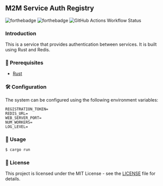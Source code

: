 ## M2M Service Auth Registry

![forthebadge](https://forthebadge.com/images/badges/open-source.svg)
![forthebadge](https://img.shields.io/github/languages/top/Engineers-Cradle/m2m-auth-registry?logo=rust&style=for-the-badge)
![GitHub Actions Workflow Status](https://img.shields.io/github/actions/workflow/status/Engineers-Cradle/m2m-auth-registry/build-code.yaml?logo=rust&style=for-the-badge)

### Introduction

This is a service that provides authentication between services. It is built using Rust and Redis.

### 🦄 Prerequisites

- [Rust](https://www.rust-lang.org/tools/install)

### 🛠️ Configuration

The system can be configured using the following environment variables:

```
REGISTRATION_TOKEN=
REDIS_URL=
WEB_SERVER_PORT=
NUM_WORKERS=
LOG_LEVEL=
```

### 🚀 Usage

```bash
$ cargo run
```

### 📝 License

This project is licensed under the MIT License - see the [LICENSE](LICENSE) file for details.